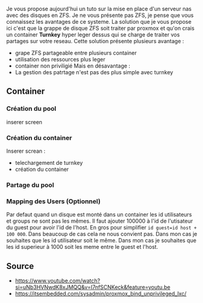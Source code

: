 
Je vous propose aujourd'hui un tuto sur la mise en place d'un serveur nas avec des disques en ZFS. Je ne vous présente pas ZFS, je pense que vous connaissez les avantages de ce systeme. 
La solution que je vous propose ici c'est que la grappe de disque ZFS soit traiter par proxmox et qu'on crais un container **Turnkey** hyper leger dessus qui se charge de traiter vos partages sur votre reseau. 
Cette solution présente plusieurs avantage : 
- grape ZFS partageable entre plusieurs container
- utilisation des ressources plus leger
- container non priviligié
Mais en désavantage :
- La gestion des patrtage n'est pas des plus simple avec turnkey

## Container
### Création du pool 

inserer screen

### Création du container

Inserer screan :
- telechargement de turnkey
- création du container

### Partage du pool



### Mapping des Users (Optionnel)

Par defaut quand un disque est monté dans un container les id utilisateurs et groups ne sont pas les mêmes. Il faut ajouter 100000 à l'id de l'utisateur du guest pour avoir l'id de l'host. En gros pour simplifier `id guest=id host + 100 000`. 
Dans beaucoup de cas cela ne nous convient pas. Dans mon cas je souhaites que les id utilisateur soit le même. Dans mon cas je souhaites que les id superieur à 1000 soit les meme entre le guest et l'host.






## Source

* https://www.youtube.com/watch?si=uNb3HVNwdK8xJMQQ&v=I7nfSCNKeck&feature=youtu.be
* https://itsembedded.com/sysadmin/proxmox_bind_unprivileged_lxc/
